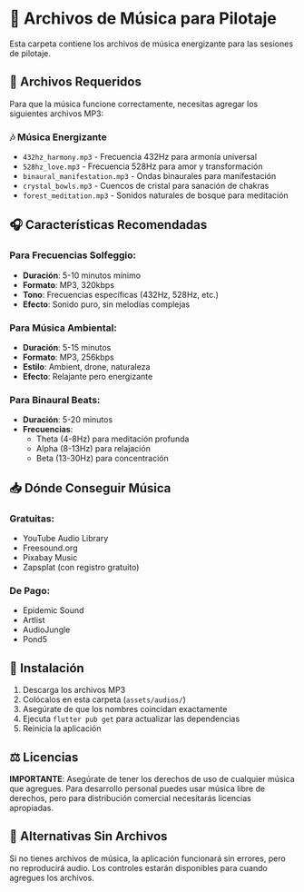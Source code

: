 # 🎵 Archivos de Música para Pilotaje

Esta carpeta contiene los archivos de música energizante para las sesiones de pilotaje.

## 📁 Archivos Requeridos

Para que la música funcione correctamente, necesitas agregar los siguientes archivos MP3:

### 🎶 Música Energizante
- `432hz_harmony.mp3` - Frecuencia 432Hz para armonía universal
- `528hz_love.mp3` - Frecuencia 528Hz para amor y transformación  
- `binaural_manifestation.mp3` - Ondas binaurales para manifestación
- `crystal_bowls.mp3` - Cuencos de cristal para sanación de chakras
- `forest_meditation.mp3` - Sonidos naturales de bosque para meditación

## 🎧 Características Recomendadas

### Para Frecuencias Solfeggio:
- **Duración**: 5-10 minutos mínimo
- **Formato**: MP3, 320kbps
- **Tono**: Frecuencias específicas (432Hz, 528Hz, etc.)
- **Efecto**: Sonido puro, sin melodías complejas

### Para Música Ambiental:
- **Duración**: 5-15 minutos
- **Formato**: MP3, 256kbps
- **Estilo**: Ambient, drone, naturaleza
- **Efecto**: Relajante pero energizante

### Para Binaural Beats:
- **Duración**: 5-20 minutos
- **Frecuencias**: 
  - Theta (4-8Hz) para meditación profunda
  - Alpha (8-13Hz) para relajación
  - Beta (13-30Hz) para concentración

## 📥 Dónde Conseguir Música

### Gratuitas:
- YouTube Audio Library
- Freesound.org
- Pixabay Music
- Zapsplat (con registro gratuito)

### De Pago:
- Epidemic Sound
- Artlist
- AudioJungle
- Pond5

## 🔧 Instalación

1. Descarga los archivos MP3
2. Colócalos en esta carpeta (`assets/audios/`)
3. Asegúrate de que los nombres coincidan exactamente
4. Ejecuta `flutter pub get` para actualizar las dependencias
5. Reinicia la aplicación

## ⚖️ Licencias

**IMPORTANTE**: Asegúrate de tener los derechos de uso de cualquier música que agregues. Para desarrollo personal puedes usar música libre de derechos, pero para distribución comercial necesitarás licencias apropiadas.

## 🎵 Alternativas Sin Archivos

Si no tienes archivos de música, la aplicación funcionará sin errores, pero no reproducirá audio. Los controles estarán disponibles para cuando agregues los archivos.
